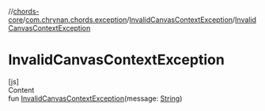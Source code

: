 //[chords-core](../../../index.md)/[com.chrynan.chords.exception](../index.md)/[InvalidCanvasContextException](index.md)/[InvalidCanvasContextException](-invalid-canvas-context-exception.md)



# InvalidCanvasContextException  
[js]  
Content  
fun [InvalidCanvasContextException](-invalid-canvas-context-exception.md)(message: [String](https://kotlinlang.org/api/latest/jvm/stdlib/kotlin/-string/index.html))  



